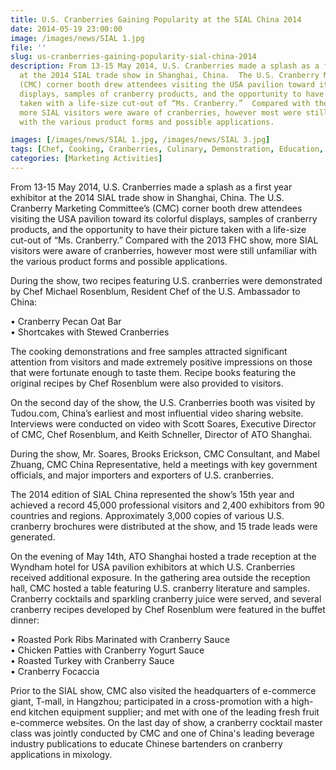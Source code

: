 ```yaml
---
title: U.S. Cranberries Gaining Popularity at the SIAL China 2014
date: 2014-05-19 23:00:00
image: /images/news/SIAL 1.jpg
file: ''
slug: us-cranberries-gaining-popularity-sial-china-2014
description: From 13-15 May 2014, U.S. Cranberries made a splash as a first year exhibitor
  at the 2014 SIAL trade show in Shanghai, China.  The U.S. Cranberry Marketing Committee’s
  (CMC) corner booth drew attendees visiting the USA pavilion toward its colorful
  displays, samples of cranberry products, and the opportunity to have their picture
  taken with a life-size cut-out of “Ms. Cranberry.”  Compared with the 2013 FHC show,
  more SIAL visitors were aware of cranberries, however most were still unfamiliar
  with the various product forms and possible applications.

images: [/images/news/SIAL 1.jpg, /images/news/SIAL 3.jpg]
tags: [Chef, Cooking, Cranberries, Culinary, Demonstration, Education, Seminar, Trade Show, Training]
categories: [Marketing Activities]
---
```

<p>From 13-15 May 2014, U.S. Cranberries made a splash as a first year exhibitor at the 2014 SIAL trade show in Shanghai, China.  The U.S. Cranberry Marketing Committee’s (CMC) corner booth drew attendees visiting the USA pavilion toward its colorful displays, samples of cranberry products, and the opportunity to have their picture taken with a life-size cut-out of “Ms. Cranberry.”  Compared with the 2013 FHC show, more SIAL visitors were aware of cranberries, however most were still unfamiliar with the various product forms and possible applications.  </p>
<p>During the show, two recipes featuring U.S. cranberries were demonstrated by Chef Michael Rosenblum, Resident Chef of the U.S. Ambassador to China:</p>
<p>•	Cranberry Pecan Oat Bar<br />
•	Shortcakes with Stewed Cranberries</p>
<p>The cooking demonstrations and free samples attracted significant attention from visitors and made extremely positive impressions on those that were fortunate enough to taste them.  Recipe books featuring the original recipes by Chef Rosenblum were also provided to visitors.</p>
<p>On the second day of the show, the U.S. Cranberries booth was visited by Tudou.com, China’s earliest and most influential video sharing website.  Interviews were conducted on video with Scott Soares, Executive Director of CMC, Chef Rosenblum, and Keith Schneller, Director of ATO Shanghai.</p>
<p>During the show, Mr. Soares, Brooks Erickson, CMC Consultant, and Mabel Zhuang, CMC China Representative, held a meetings with key government officials, and major importers and exporters of U.S. cranberries.</p>
<p>The 2014 edition of SIAL China represented the show’s 15th year and achieved a record 45,000 professional visitors and 2,400 exhibitors from 90 countries and regions.   Approximately 3,000 copies of various U.S. cranberry brochures were distributed at the show, and 15 trade leads were generated.</p>
<p>On the evening of May 14th, ATO Shanghai hosted a trade reception at the Wyndham hotel for USA pavilion exhibitors at which U.S. Cranberries received additional exposure.  In the gathering area outside the reception hall, CMC hosted a table featuring U.S. cranberry literature and samples.  Cranberry cocktails and sparkling cranberry juice were served, and several cranberry recipes developed by Chef Rosenblum were featured in the buffet dinner:</p>
<p>•	Roasted Pork Ribs Marinated with Cranberry Sauce<br />
•	Chicken Patties with Cranberry Yogurt Sauce<br />
•	Roasted Turkey with Cranberry Sauce<br />
•	Cranberry Focaccia</p>
<p>Prior to the SIAL show, CMC also visited the headquarters of e-commerce giant, T-mall, in Hangzhou; participated in a cross-promotion with a high-end kitchen equipment supplier; and met with one of the leading fresh fruit e-commerce websites.  On the last day of show, a cranberry cocktail master class was jointly conducted by CMC and one of China's leading beverage industry publications to educate Chinese bartenders on cranberry applications in mixology.</p>

